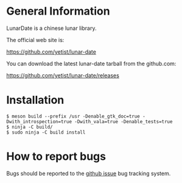 # General Information

LunarDate is a chinese lunar library.

The official web site is:

https://github.com/yetist/lunar-date

You can download the latest lunar-date tarball from the github.com:

https://github.com/yetist/lunar-date/releases

# Installation

```
$ meson build --prefix /usr -Denable_gtk_doc=true -Dwith_introspection=true -Dwith_vala=true -Denable_tests=true
$ ninja -C build/
$ sudo ninja -C build install
```

# How to report bugs

Bugs should be reported to the [github issue](https://github.com/yetist/lunar-date/issues) bug tracking system.

